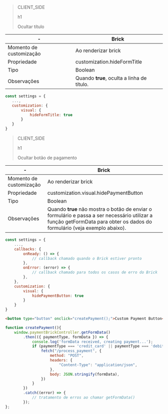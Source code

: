 > CLIENT_SIDE
>
> h1
>
> Ocultar título

| - | Brick |
|--- |--- |
| Momento de customização | Ao renderizar brick |
| Propriedade | customization.hideFormTitle |
| Tipo | Boolean |
| Observações | Quando **true**, oculta a linha de título. |

```javascript
const settings = {
   ...,
   customization: {
       visual: {
           hideFormTitle: true
       }
   }
}
```

> CLIENT_SIDE
>
> h1
>
> Ocultar botão de pagamento

| - | Brick |
|--- |--- |
| Momento de customização | Ao renderizar brick |
| Propriedade | customization.visual.hidePaymentButton |
| Tipo | Boolean |
| Observações | Quando **true** não mostra o botão de enviar o formulário e passa a ser necessário utilizar a função getFormData para obter os dados do formulário (veja exemplo abaixo). |

```javascript
const settings = {
    ...,
    callbacks: {
        onReady: () => {
            // callback chamado quando o Brick estiver pronto
        },
        onError: (error) => { 
            // callback chamado para todos os casos de erro do Brick
        },
    },
    customization: {
        visual: {
            hidePaymentButton: true
        }
    }
}
```

```html
<button type="button" onclick="createPayment();">Custom Payment Button</button>
```

```javascript
function createPayment(){
    window.paymentBrickController.getFormData()
        .then(({ paymentType, formData }) => {
            console.log('formData received, creating payment...');
            if (paymentType === 'credit_card' || paymentType === 'debit_card') {
                fetch("/process_payment", {
                    method: "POST",
                    headers: {
                        "Content-Type": "application/json",
                    },
                    body: JSON.stringify(formData),
                })
            }
        })
        .catch((error) => {
            // tratamento de erros ao chamar getFormData()
        });
};
```